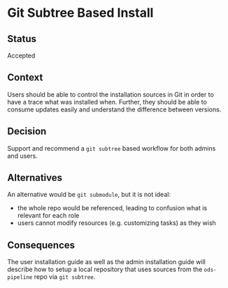 # Git Subtree Based Install

## Status

Accepted

## Context

Users should be able to control the installation sources in Git in order to have a trace what was installed when. Further, they should be able to consume updates easily and understand the difference between versions.

## Decision

Support and recommend a `git subtree` based workflow for both admins and users.

## Alternatives

An alternative would be `git submodule`, but it is not ideal:

* the whole repo would be referenced, leading to confusion what is relevant for each role
* users cannot modify resources (e.g. customizing tasks) as they wish

## Consequences

The user installation guide as well as the admin installation guide will describe how to setup a local repository that uses sources from the `ods-pipeline` repo via `git subtree`.

